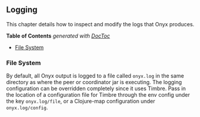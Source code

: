 ## Logging

This chapter details how to inspect and modify the logs that Onyx produces.

<!-- START doctoc generated TOC please keep comment here to allow auto update -->
<!-- DON'T EDIT THIS SECTION, INSTEAD RE-RUN doctoc TO UPDATE -->
**Table of Contents**  *generated with [DocToc](http://doctoc.herokuapp.com/)*

- [File System](#file-system)

<!-- END doctoc generated TOC please keep comment here to allow auto update -->

### File System

By default, all Onyx output is logged to a file called `onyx.log` in the same directory as where the peer or coordinator jar is executing. The logging configuration can be overridden completely since it uses Timbre. Pass in the location of a configuration file for Timbre through the env config under the key `onyx.log/file`, or a Clojure-map configuration under `onyx.log/config`.
